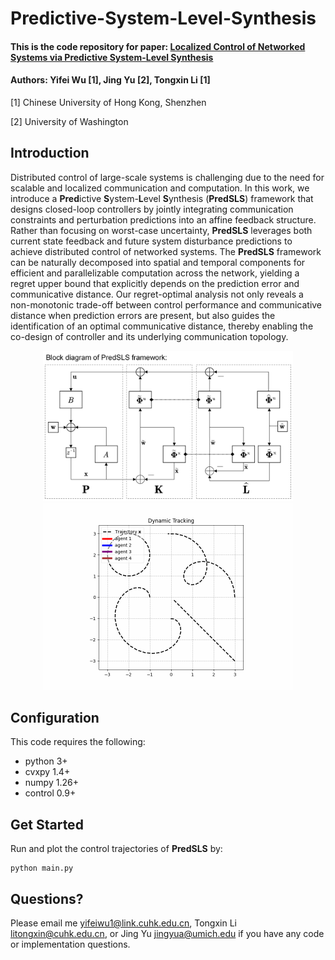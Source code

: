# Predictive-System-Level-Synthesis 
#### This is the code repository for paper: [Localized Control of Networked Systems via Predictive System-Level Synthesis](https://)
#### Authors: Yifei Wu [1], Jing Yu [2], Tongxin Li [1]

[1] Chinese University of Hong Kong, Shenzhen

[2] University of Washington
## Introduction
Distributed control of large-scale systems is challenging due to the need for scalable and localized communication and computation. In this work, we introduce a **Pred**ictive **S**ystem-**L**evel **S**ynthesis (**PredSLS**) framework that designs closed-loop controllers by jointly integrating communication constraints and perturbation predictions into an affine feedback structure. Rather than focusing on worst-case uncertainty, **PredSLS** leverages both current state feedback and future system disturbance predictions to achieve distributed control of networked systems.
The **PredSLS** framework can be naturally decomposed into spatial and temporal components for efficient and parallelizable computation across the network, yielding a regret upper bound that explicitly depends on the prediction error and communicative distance. Our regret-optimal analysis not only reveals a
non-monotonic trade-off between control performance and communicative distance when prediction errors are present, but also  guides the identification of an optimal communicative distance, thereby enabling the co-design of controller and its underlying communication topology.

<div align=center>
<img src="./pic/PredSLS_01.png" width="400" ><img src="./pic/result.gif" width="400" >
</div>

## Configuration
This code requires the following:
<!--
We recommend using Python 3 (and pip3) or above. 
-->
* python 3+
* cvxpy 1.4+
* numpy 1.26+
* control 0.9+

## Get Started
Run and plot the control trajectories of **PredSLS** by:
```
python main.py
```

## Questions?

Please email me <yifeiwu1@link.cuhk.edu.cn>, Tongxin Li <litongxin@cuhk.edu.cn>, or Jing Yu <jingyua@umich.edu> if you have any code or implementation questions.
